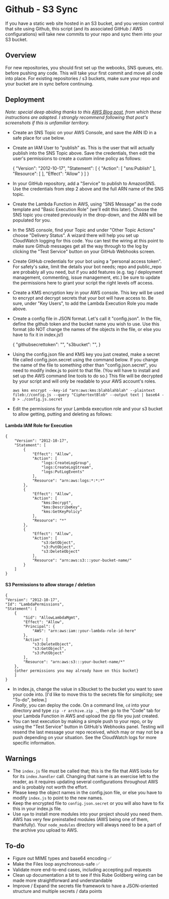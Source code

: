 # Github - S3 Sync
If you have a static web site hosted in an S3 bucket, and you version control that site using Github, this script (and its associated GitHub / AWS configurations) will take new commits to your repo and sync them into your S3 bucket.

## Overview
For new repositories, you should first set up the webooks, SNS queues, etc. before pushing any code. This will take your first commit and move all code into place. For existing repositories / s3 buckets, make sure your repo and your bucket are in sync before continuing.

## Deployment
*Note: special deep abiding thanks to this [AWS Blog post](https://aws.amazon.com/blogs/compute/dynamic-github-actions-with-aws-lambda/), from which these instructions are adapted. I strongly recommend following that post's screenshots if this is unfamiliar territory.*
* Create an SNS Topic on your AWS Console, and save the ARN ID in a safe place for use below.
* Create an IAM User to "publish" as. This is the user that will actually publish into the SNS Topic above. Save the credentials, then edit the user's permissions to create a custom inline policy as follows:

	{
	  "Version": "2012-10-17",
	  "Statement": [
	    {
	      "Action": [
	        "sns:Publish"
	      ],
	      "Resource": [
	        <SNS topic ARN goes here>
	      ],
	      "Effect": "Allow"
	    }
	  ]
	}

* In your GitHub repository, add a "Service" to publish to AmazonSNS. Use the credentials from step 2 above and the full ARN name of the SNS topic.
* Create the Lambda Function in AWS, using "SNS Message" as the code template and "Basic Execution Role" (we'll edit this later). Choose the SNS topic you created previously in the drop-down, and the ARN will be populated for you.
* In the SNS console, find your Topic and under "Other Topic Actions" choose "Delivery Status". A wizard there will help you set up CloudWatch logging for this code. You can test the wiring at this point to make sure Github messages get all the way through to the log by clicking the "Test Service" button on your GitHub Webhooks screen.
* Create GitHub credentials for your bot using a "personal access token". For safety's sake, limit the details your bot needs; repo and public_repo are probably all you need, but if you add features (e.g. tag / deployment management, commenting, issue management, etc.) be sure to update the permissions here to grant your script the right levels off access.
* Create a KMS encryption key in your AWS console. This key will be used to encrypt and decrypt secrets that your bot will have access to. Be sure, under "Key Users", to add the Lambda Execution Role you made above.
* Create a config file in JSON format. Let's call it "config.json". In the file, define the github token and the bucket name you wish to use. Use this format (do NOT change the names of the objects in the file, or else you have to fix it in index.js!)

	{
		"githubsecrettoken": "<github-token-goes-here>",
		"s3bucket": "<s3-bucket-goes-here>",
	}

* Using the config.json file and KMS key you just created, make a secret file called config.json.secret using the command below. If you change the name of the file to something other than "config.json.secret", you need to modify index.js to point to that file. (You will have to install and set up the AWS command line tools to do so.) This file will be decrypted by your script and will only be readable to your AWS account's roles.

	`aws kms encrypt --key-id "arn:aws:kms:blahblahblah" --plaintext fileb://config.js --query "CiphertextBlob" --output text | base64 -D > ./config.js.secret`

* Edit the permissions for your Lambda execution role and your s3 bucket to allow getting, putting and deleting as follows:

#### Lambda IAM Role for Execution
	{
	    "Version": "2012-10-17",
	    "Statement": [
	        {
	            "Effect": "Allow",
	            "Action": [
	                "logs:CreateLogGroup",
	                "logs:CreateLogStream",
	                "logs:PutLogEvents"
	            ],
	            "Resource": "arn:aws:logs:*:*:*"
	        },
	        {
	            "Effect": "Allow",
	            "Action": [
	                "kms:Decrypt",
	                "kms:DescribeKey",
	                "kms:GetKeyPolicy"
	            ],
	            "Resource": "*"
	        },
	        {
            	"Effect": "Allow",
            	"Action": [
            	    "s3:GetObject",
            	    "s3:PutObject",
            	    "s3:DeleteObject"
            	],
            	"Resource": "arn:aws:s3:::your-bucket-name/"
        	}
	    ]
	}

#### S3 Permissions to allow storage / deletion
	{
	"Version": "2012-10-17",
	"Id": "LambdaPermissions",
	"Statement": [
		{
			"Sid": "AllowLambdaMgmt",
			"Effect": "Allow",
			"Principal": {
				"AWS": "arn:aws:iam::your-lambda-role-id-here"
			},
			"Action": [
				"s3:DeleteObject",
				"s3:GetObject",
				"s3:PutObject"
			],
			"Resource": "arn:aws:s3:::your-bucket-name/*"
		},
		{other permissions you may already have on this bucket}
		]
	}

* In index.js, change the value in s3bucket to the bucket you want to save your code into. [I'd like to move this to the secrets file for simplicity; see "To-do", below.]
* *Finally*, you can deploy the code. On a command line, `cd` into your directory and type `zip -r archive.zip .`, then go to the "Code" tab for your Lambda Function in AWS and upload the zip file you just created.
* You can test execution by making a simple push to your repo, or by using the "Test Service" button in GitHub's Webhooks panel. Testing will resend the last message your repo received, which may or may not be a push depending on your situation. See the CloudWatch logs for more specific information.

## Warnings
* The `index.js` file must be called that; this is the file that AWS looks for for its `index.handler` call. Changing that name is an exercise left to the reader, as it requires updating several configurations throughout AWS and is probably not worth the effort.
* Please keep the object names in the config.json file, or else you have to modify `index.js` to point to the new names.
* Keep the encrypted file to `config.json.secret` or you will also have to fix this in your index.js file.
* Use `npm` to install more modules into your project should you need them. AWS has very few preinstalled modules (AWS being one of them, thankfully). Your `node_modules` directory will always need to be a part of the archive you upload to AWS.


## To-do
* Figure out MIME types and base64 encoding :white_check_mark:
* Make the Files loop asynchronous-safe :white_check_mark:
* Validate more end-to-end cases, including accepting pull requests
* Clean up documentation a bit to see if this Rube Goldberg wiring can be made more straightforward and understandable
* Improve / Expand the secrets file framework to have a JSON-oriented structure and multiple secrets / data points

